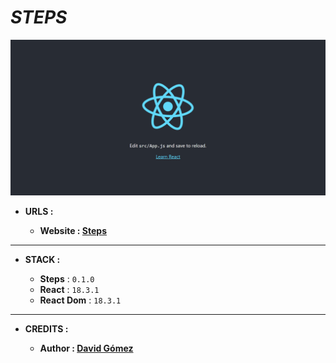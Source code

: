 # _STEPS_

![THUMBNAIL](resources/img/Thumbnail.png)

- **URLS :**

  - **Website : [Steps](https://steps.netlify.app)**

---

- **STACK :**

  - **Steps** : `0.1.0`
  - **React** : `18.3.1`
  - **React Dom** : `18.3.1`

---

- **CREDITS :**

  - **Author : [David Gómez](https://github.com/DavidGomezToca)**